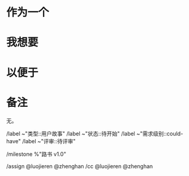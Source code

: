 <!-- 用户故事的标题请使用 "希望某功能..." 的形式，例如 "希望 Command Prompt 支持打开日志文件夹" -->

# 作为一个

<!-- 必填：用户角色 -->


# 我想要

<!-- 必填：某一项功能 -->


# 以便于

<!-- 必填：实现价值 -->

# 备注

<!-- 可选：其他补充信息 -->

无。

<!-- 以下 meta 信息请做修改，保证提供正确的里程碑，需求级别，并添加合适的 tag，例如 ~"建模框架" -->

/label ~"类型::用户故事"
/label ~"状态::待开始"
/label ~"需求级别::could-have" 
/label ~"评审::待评审" 

/milestone %"路书 v1.0" 


/assign @luojieren @zhenghan
/cc @luojieren @zhenghan 

